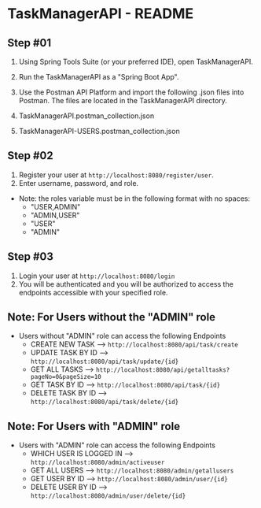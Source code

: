 # TaskManagerAPI - README

## Step #01

1. Using Spring Tools Suite (or your preferred IDE), open TaskManagerAPI.

2. Run the TaskManagerAPI as a "Spring Boot App".

3. Use the Postman API Platform and import the following .json files into Postman. The files are located in the TaskManagerAPI directory.

4. TaskManagerAPI.postman_collection.json

5. TaskManagerAPI-USERS.postman_collection.json

## Step #02

1. Register your user at `http://localhost:8080/register/user`.
2. Enter username, password, and role.

-   Note: the roles variable must be in the following format with no spaces:
    -   "USER,ADMIN"
    -   "ADMIN,USER"
    -   "USER"
    -   "ADMIN"

## Step #03

1. Login your user at `http://localhost:8080/login`
2. You will be authenticated and you will be authorized to access the endpoints accessible with your specified role.

## Note: For Users without the "ADMIN" role

-   Users without "ADMIN" role can access the following Endpoints
    -   CREATE NEW TASK --> `http://localhost:8080/api/task/create`
    -   UPDATE TASK BY ID --> `http://localhost:8080/api/task/update/{id}`
    -   GET ALL TASKS --> `http://localhost:8080/api/getalltasks?pageNo=0&pageSize=10`
    -   GET TASK BY ID --> `http://localhost:8080/api/task/{id}`
    -   DELETE TASK BY ID --> `http://localhost:8080/api/task/delete/{id}`

## Note: For Users with "ADMIN" role

-   Users with "ADMIN" role can access the following Endpoints
    -   WHICH USER IS LOGGED IN --> `http://localhost:8080/admin/activeuser`
    -   GET ALL USERS --> `http://localhost:8080/admin/getallusers`
    -   GET USER BY ID --> `http://localhost:8080/admin/user/{id}`
    -   DELETE USER BY ID --> `http://localhost:8080/admin/user/delete/{id}`
